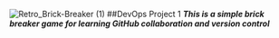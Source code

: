 ![Retro_Brick-Breaker (1)](https://github.com/oringejooz/Brick-BreakerForked/assets/124855325/f7fc4889-3d43-4214-8b90-38de395caf75)
##DevOps Project 1
***This is a simple brick breaker game for learning GitHub collaboration and version control***
